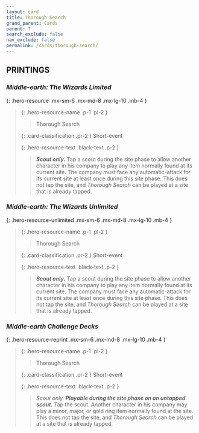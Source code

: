 ```yaml
---
layout: card
title: Thorough Search
grand_parent: Cards
parent: T
search_exclude: false
nav_exclude: false
permalink: /cards/thorough-search/
---
```


## PRINTINGS


### _Middle-earth: The Wizards Limited_

{: .hero-resource .mx-sm-6 .mx-md-8 .mx-lg-10 .mb-4 }
> {: .hero-resource-name .p-1 .pl-2 }
> > <div class="card-mp"></div>
> > <div class="card-name">Thorough Search</div>
>
> {: .card-classification .pr-2 }
> Short-event
>
> {: .hero-resource-text .black-text .p-2 }
> > _**Scout only.**_ Tap a scout during the site phase to allow another character in his company to play any item normally found at its current site. The company must face any automatic-attack for its current site at least once during this site phase. This does not tap the site, and _Thorough Search_ can be played at a site that is already tapped. 
> 

### _Middle-earth: The Wizards Unlimited_

{: .hero-resource-unlimited .mx-sm-6 .mx-md-8 .mx-lg-10 .mb-4 }
> {: .hero-resource-name .p-1 .pl-2 }
> > <div class="card-mp"></div>
> > <div class="card-name">Thorough Search</div>
>
> {: .card-classification .pr-2 }
> Short-event
>
> {: .hero-resource-text .black-text .p-2 }
> > _**Scout only.**_ Tap a scout during the site phase to allow another character in his company to play any item normally found at its current site. The company must face any automatic-attack for its current site at least once during this site phase. This does not tap the site, and _Thorough Search_ can be played at a site that is already tapped. 
> 

### _Middle-earth Challenge Decks_

{: .hero-resource-reprint .mx-sm-6 .mx-md-8 .mx-lg-10 .mb-4 }
> {: .hero-resource-name .p-1 .pl-2 }
> > <div class="card-mp"></div>
> > <div class="card-name">Thorough Search</div>
>
> {: .card-classification .pr-2 }
> Short-event
>
> {: .hero-resource-text .black-text .p-2 }
> > _Scout only._ ***Playable during the site phase on an untapped scout.*** Tap the scout. Another character in his company may play a minor, major, or gold ring item normally found at the site. This does not tap the site, and _Thorough Search_ can be played at a site that is already tapped. 
> 
